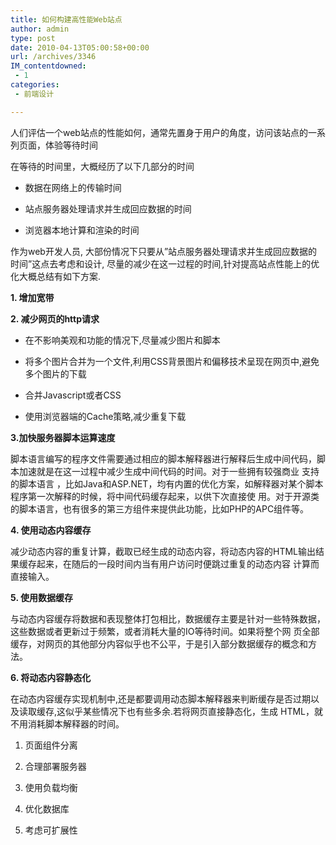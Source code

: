 ```yaml
---
title: 如何构建高性能Web站点
author: admin
type: post
date: 2010-04-13T05:00:58+00:00
url: /archives/3346
IM_contentdowned:
 - 1
categories:
 - 前端设计

---
```


人们评估一个web站点的性能如何，通常先置身于用户的角度，访问该站点的一系列页面，体验等待时间


在等待的时间里，大概经历了以下几部分的时间


- 数据在网络上的传输时间

- 站点服务器处理请求并生成回应数据的时间

- 浏览器本地计算和渲染的时间


作为web开发人员, 大部份情况下只要从”站点服务器处理请求并生成回应数据的时间”这点去考虑和设计, 尽量的减少在这一过程的时间,针对提高站点性能上的优化大概总结有如下方案.


**1. 增加宽带**

**2. 减少网页的http请求**

- 在不影响美观和功能的情况下,尽量减少图片和脚本

- 将多个图片合并为一个文件,利用CSS背景图片和偏移技术呈现在网页中,避免多个图片的下载

- 合并Javascript或者CSS

- 使用浏览器端的Cache策略,减少重复下载

**3.加快服务器脚本运算速度**

脚本语言编写的程序文件需要通过相应的脚本解释器进行解释后生成中间代码，脚本加速就是在这一过程中减少生成中间代码的时间。对于一些拥有较强商业 支持的脚本语言 ，比如Java和ASP.NET，均有内置的优化方案，如解释器对某个脚本程序第一次解释的时候，将中间代码缓存起来，以供下次直接使 用。对于开源类的脚本语言，也有很多的第三方组件来提供此功能，比如PHP的APC组件等。


**4. 使用动态内容缓存**

减少动态内容的重复计算，截取已经生成的动态内容，将动态内容的HTML输出结果缓存起来，在随后的一段时间内当有用户访问时便跳过重复的动态内容 计算而直接输入。


**5. 使用数据缓存**

与动态内容缓存将数据和表现整体打包相比，数据缓存主要是针对一些特殊数据，这些数据或者更新过于频繁，或者消耗大量的IO等待时间。如果将整个网 页全部缓存，对网页的其他部分内容似乎也不公平，于是引入部分数据缓存的概念和方法。


**6. 将动态内容静态化**

在动态内容缓存实现机制中,还是都要调用动态脚本解释器来判断缓存是否过期以及读取缓存,这似乎某些情况下也有些多余.若将网页直接静态化，生成 HTML，就不用消耗脚本解释器的时间。


1. 页面组件分离

2. 合理部署服务器

3. 使用负载均衡

4. 优化数据库

5. 考虑可扩展性